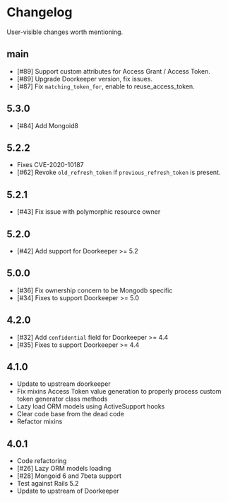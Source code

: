 # Changelog

User-visible changes worth mentioning.

## main

- [#89] Support custom attributes for Access Grant / Access Token.
- [#89] Upgrade Doorkeeper version, fix issues.
- [#87] Fix `matching_token_for`, enable to reuse_access_token.

## 5.3.0

- [#84] Add Mongoid8

## 5.2.2

- Fixes CVE-2020-10187
- [#62] Revoke `old_refresh_token` if `previous_refresh_token` is present.

## 5.2.1

- [#43] Fix issue with polymorphic resource owner

## 5.2.0

- [#42] Add support for Doorkeeper >= 5.2

## 5.0.0

- [#36] Fix ownership concern to be Mongodb specific
- [#34] Fixes to support Doorkeeper >= 5.0

## 4.2.0

- [#32] Add `confidential` field for Doorkeeper >= 4.4
- [#35] Fixes to support Doorkeeper >= 4.4

## 4.1.0

- Update to upstream doorkeeper
- Fix mixins Access Token value generation to properly process custom
  token generator class methods
- Lazy load ORM models using ActiveSupport hooks
- Clear code base from the dead code
- Refactor mixins

## 4.0.1

- Code refactoring
- [#26] Lazy ORM models loading
- [#28] Mongoid 6 and 7beta support
- Test against Rails 5.2
- Update to upstream of Doorkeeper
